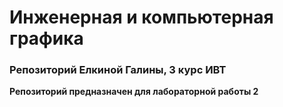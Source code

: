 # Инженерная и компьютерная графика

### Репозиторий Елкиной Галины, 3 курс ИВТ

**Репозиторий предназначен для лабораторной работы 2**